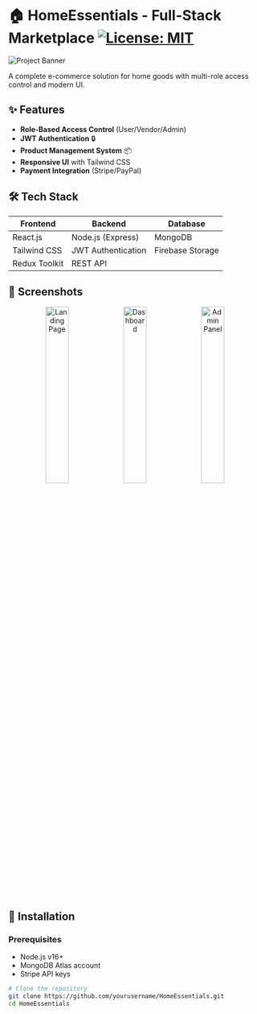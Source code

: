 # 🏠 HomeEssentials - Full-Stack Marketplace [![License: MIT](https://img.shields.io/badge/License-MIT-yellow.svg)](https://opensource.org/licenses/MIT)

![Project Banner](/screenshots/banner.png)

A complete e-commerce solution for home goods with multi-role access control and modern UI.

## ✨ Features
- **Role-Based Access Control** (User/Vendor/Admin)
- **JWT Authentication** 🔒
- **Product Management System** 📦
- **Responsive UI** with Tailwind CSS
- **Payment Integration** (Stripe/PayPal)

## 🛠 Tech Stack
| Frontend              | Backend               | Database        |
|-----------------------|-----------------------|-----------------|
| React.js              | Node.js (Express)     | MongoDB         |
| Tailwind CSS          | JWT Authentication    | Firebase Storage|
| Redux Toolkit         | REST API              |                 |

## 📸 Screenshots
<div align="center">
  <img src="/screenshots/landing.png" width="30%" alt="Landing Page">
  <img src="/screenshots/dashboard.png" width="30%" alt="Dashboard">
  <img src="/screenshots/admin.png" width="30%" alt="Admin Panel">
</div>

## 🚀 Installation

### Prerequisites
- Node.js v16+
- MongoDB Atlas account
- Stripe API keys

```bash
# Clone the repository
git clone https://github.com/yourusername/HomeEssentials.git
cd HomeEssentials
